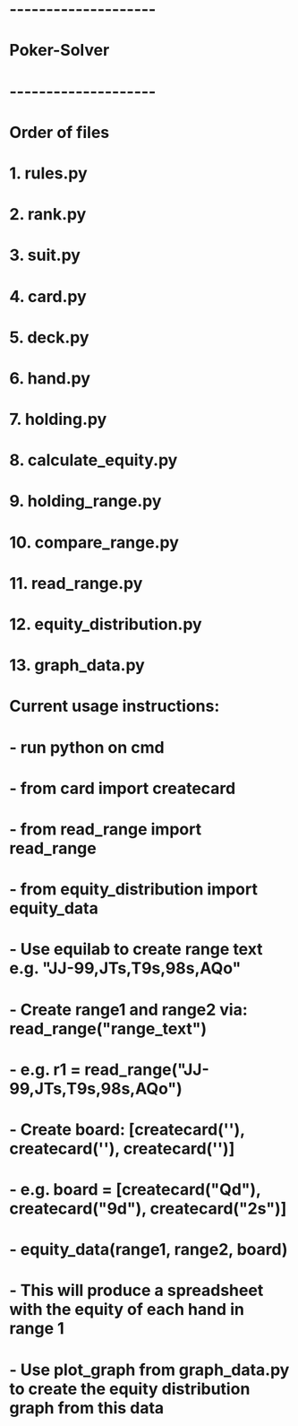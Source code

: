 # --------------------
#   Poker-Solver
# --------------------


# Order of files

# 1. rules.py
# 2. rank.py
# 3. suit.py
# 4. card.py
# 5. deck.py
# 6. hand.py
# 7. holding.py
# 8. calculate_equity.py
# 9. holding_range.py
# 10. compare_range.py
# 11. read_range.py
# 12. equity_distribution.py
# 13. graph_data.py



#   Current usage instructions:
#   - run python on cmd
#   - from card import createcard
#   - from read_range import read_range
#   - from equity_distribution import equity_data
#   - Use equilab to create range text e.g. "JJ-99,JTs,T9s,98s,AQo"
#   - Create range1 and range2 via: read_range("range_text")
#   - e.g. r1 = read_range("JJ-99,JTs,T9s,98s,AQo")
#   - Create board: [createcard(''), createcard(''), createcard('')]
#   - e.g. board = [createcard("Qd"), createcard("9d"), createcard("2s")]
#   - equity_data(range1, range2, board)
#   - This will produce a spreadsheet with the equity of each hand in range 1
#   - Use plot_graph from graph_data.py to create the equity distribution graph from this data